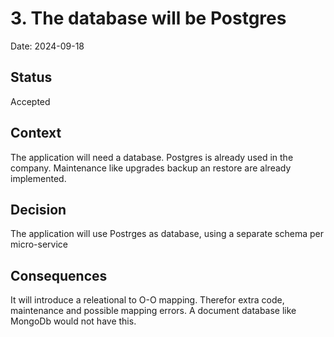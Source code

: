 # 3. The database will be Postgres

Date: 2024-09-18

## Status

Accepted

## Context

The application will need a database. Postgres is already used in the company. Maintenance like upgrades
backup an restore are already implemented.

## Decision

The application will use Postrges as database, using a separate schema per micro-service

## Consequences

It will introduce a releational to O-O mapping. Therefor extra code, maintenance and possible mapping errors. A document database like MongoDb would not have this.
